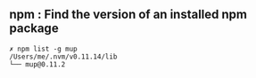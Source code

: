 ## npm : Find the version of an installed npm package

```
✗ npm list -g mup
/Users/me/.nvm/v0.11.14/lib
└── mup@0.11.2
```
